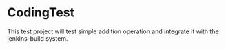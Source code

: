 CodingTest
==========
This test project will test simple addition operation and integrate it with the jenkins-build system.
